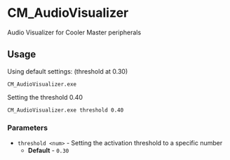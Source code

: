 # CM_AudioVisualizer

Audio Visualizer for Cooler Master peripherals

## Usage 

Using default settings: (threshold at 0.30)
```
CM_AudioVisualizer.exe
```

Setting the threshold 0.40
```
CM_AudioVisualizer.exe threshold 0.40
```

### Parameters

* `threshold <num>` - Setting the activation threshold to a specific number
  * **Default** - `0.30`

